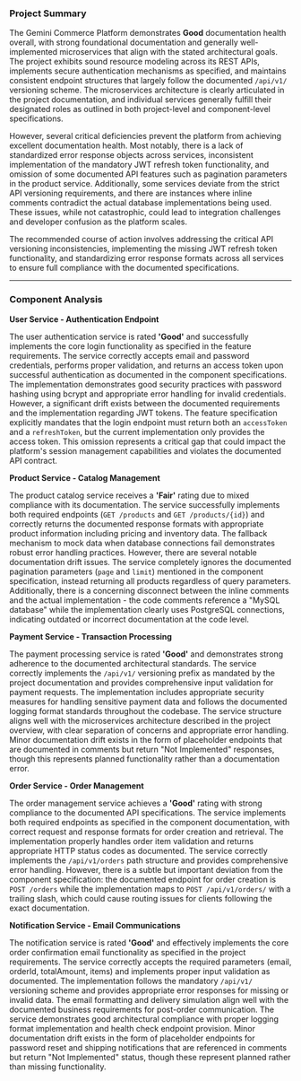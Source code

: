 ### Project Summary

The Gemini Commerce Platform demonstrates **Good** documentation health overall, with strong foundational documentation and generally well-implemented microservices that align with the stated architectural goals. The project exhibits sound resource modeling across its REST APIs, implements secure authentication mechanisms as specified, and maintains consistent endpoint structures that largely follow the documented `/api/v1/` versioning scheme. The microservices architecture is clearly articulated in the project documentation, and individual services generally fulfill their designated roles as outlined in both project-level and component-level specifications.

However, several critical deficiencies prevent the platform from achieving excellent documentation health. Most notably, there is a lack of standardized error response objects across services, inconsistent implementation of the mandatory JWT refresh token functionality, and omission of some documented API features such as pagination parameters in the product service. Additionally, some services deviate from the strict API versioning requirements, and there are instances where inline comments contradict the actual database implementations being used. These issues, while not catastrophic, could lead to integration challenges and developer confusion as the platform scales.

The recommended course of action involves addressing the critical API versioning inconsistencies, implementing the missing JWT refresh token functionality, and standardizing error response formats across all services to ensure full compliance with the documented specifications.

***

### Component Analysis

**User Service - Authentication Endpoint**

The user authentication service is rated **'Good'** and successfully implements the core login functionality as specified in the feature requirements. The service correctly accepts email and password credentials, performs proper validation, and returns an access token upon successful authentication as documented in the component specifications. The implementation demonstrates good security practices with password hashing using bcrypt and appropriate error handling for invalid credentials. However, a significant drift exists between the documented requirements and the implementation regarding JWT tokens. The feature specification explicitly mandates that the login endpoint must return both an `accessToken` and a `refreshToken`, but the current implementation only provides the access token. This omission represents a critical gap that could impact the platform's session management capabilities and violates the documented API contract.

**Product Service - Catalog Management**

The product catalog service receives a **'Fair'** rating due to mixed compliance with its documentation. The service successfully implements both required endpoints (`GET /products` and `GET /products/{id}`) and correctly returns the documented response formats with appropriate product information including pricing and inventory data. The fallback mechanism to mock data when database connections fail demonstrates robust error handling practices. However, there are several notable documentation drift issues. The service completely ignores the documented pagination parameters (`page` and `limit`) mentioned in the component specification, instead returning all products regardless of query parameters. Additionally, there is a concerning disconnect between the inline comments and the actual implementation - the code comments reference a "MySQL database" while the implementation clearly uses PostgreSQL connections, indicating outdated or incorrect documentation at the code level.

**Payment Service - Transaction Processing**

The payment processing service is rated **'Good'** and demonstrates strong adherence to the documented architectural standards. The service correctly implements the `/api/v1/` versioning prefix as mandated by the project documentation and provides comprehensive input validation for payment requests. The implementation includes appropriate security measures for handling sensitive payment data and follows the documented logging format standards throughout the codebase. The service structure aligns well with the microservices architecture described in the project overview, with clear separation of concerns and appropriate error handling. Minor documentation drift exists in the form of placeholder endpoints that are documented in comments but return "Not Implemented" responses, though this represents planned functionality rather than a documentation error.

**Order Service - Order Management**

The order management service achieves a **'Good'** rating with strong compliance to the documented API specifications. The service implements both required endpoints as specified in the component documentation, with correct request and response formats for order creation and retrieval. The implementation properly handles order item validation and returns appropriate HTTP status codes as documented. The service correctly implements the `/api/v1/orders` path structure and provides comprehensive error handling. However, there is a subtle but important deviation from the component specification: the documented endpoint for order creation is `POST /orders` while the implementation maps to `POST /api/v1/orders/` with a trailing slash, which could cause routing issues for clients following the exact documentation.

**Notification Service - Email Communications**

The notification service is rated **'Good'** and effectively implements the core order confirmation email functionality as specified in the project requirements. The service correctly accepts the required parameters (email, orderId, totalAmount, items) and implements proper input validation as documented. The implementation follows the mandatory `/api/v1/` versioning scheme and provides appropriate error responses for missing or invalid data. The email formatting and delivery simulation align well with the documented business requirements for post-order communication. The service demonstrates good architectural compliance with proper logging format implementation and health check endpoint provision. Minor documentation drift exists in the form of placeholder endpoints for password reset and shipping notifications that are referenced in comments but return "Not Implemented" status, though these represent planned rather than missing functionality.
